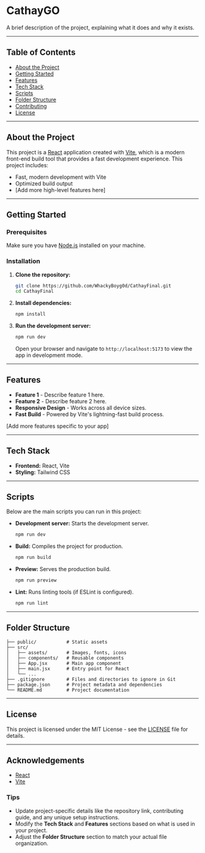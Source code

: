 # CathayGO

A brief description of the project, explaining what it does and why it exists.

---

## Table of Contents

- [About the Project](#about-the-project)
- [Getting Started](#getting-started)
- [Features](#features)
- [Tech Stack](#tech-stack)
- [Scripts](#scripts)
- [Folder Structure](#folder-structure)
- [Contributing](#contributing)
- [License](#license)

---

## About the Project

This project is a [React](https://reactjs.org/) application created with [Vite](https://vitejs.dev/), which is a modern front-end build tool that provides a fast development experience. This project includes:

- Fast, modern development with Vite
- Optimized build output
- [Add more high-level features here]

---

## Getting Started

### Prerequisites

Make sure you have [Node.js](https://nodejs.org/) installed on your machine.

### Installation

1. **Clone the repository:**

   ```bash
   git clone https://github.com/WhackyBoyg0d/CathayFinal.git
   cd CathayFinal
   ```

2. **Install dependencies:**

   ```bash
   npm install
   ```

3. **Run the development server:**

   ```bash
   npm run dev
   ```

   Open your browser and navigate to `http://localhost:5173` to view the app in development mode.

---

## Features

- **Feature 1** - Describe feature 1 here.
- **Feature 2** - Describe feature 2 here.
- **Responsive Design** - Works across all device sizes.
- **Fast Build** - Powered by Vite's lightning-fast build process.

[Add more features specific to your app]

---

## Tech Stack

- **Frontend:** React, Vite
- **Styling:** Tailwind CSS

---

## Scripts

Below are the main scripts you can run in this project:

- **Development server:** Starts the development server.
  ```bash
  npm run dev
  ```

- **Build:** Compiles the project for production.
  ```bash
  npm run build
  ```

- **Preview:** Serves the production build.
  ```bash
  npm run preview
  ```

- **Lint:** Runs linting tools (if ESLint is configured).
  ```bash
  npm run lint
  ```

---

## Folder Structure

```
├── public/           # Static assets
├── src/
│   ├── assets/       # Images, fonts, icons
│   ├── components/   # Reusable components
│   ├── App.jsx       # Main app component
│   ├── main.jsx      # Entry point for React
│   └── ...
├── .gitignore        # Files and directories to ignore in Git
├── package.json      # Project metadata and dependencies
└── README.md         # Project documentation
```

---

## License

This project is licensed under the MIT License - see the [LICENSE](LICENSE) file for details.

---

## Acknowledgements

- [React](https://reactjs.org/)
- [Vite](https://vitejs.dev/)

### Tips
- Update project-specific details like the repository link, contributing guide, and any unique setup instructions.
- Modify the **Tech Stack** and **Features** sections based on what is used in your project.
- Adjust the **Folder Structure** section to match your actual file organization.
